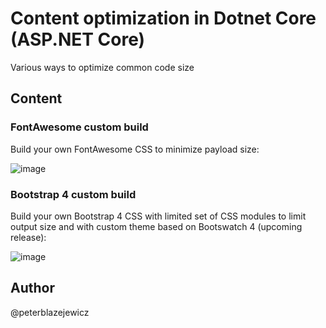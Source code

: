 # Content optimization in Dotnet Core (ASP.NET Core)

Various ways to optimize common code size

## Content

### FontAwesome custom build

Build your own FontAwesome CSS to minimize payload size:

![image](https://cloud.githubusercontent.com/assets/14539/25546647/4490be52-2c64-11e7-85f6-3f1fb6b9aae5.png)

### Bootstrap 4 custom build

Build your own Bootstrap 4 CSS with limited set of CSS modules to limit output size
and with custom theme based on Bootswatch 4 (upcoming release):

![image](https://cloud.githubusercontent.com/assets/14539/25548071/f6930ac8-2c6a-11e7-9b44-02d3e9092a76.png)


## Author

@peterblazejewicz